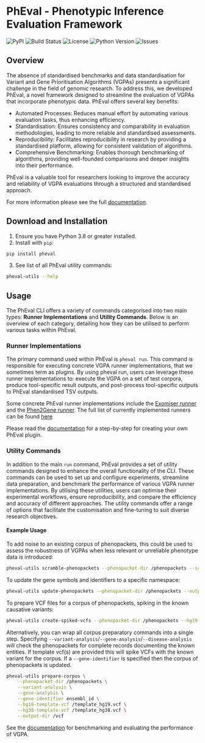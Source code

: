 # PhEval - Phenotypic Inference Evaluation Framework

![PyPI](https://img.shields.io/pypi/v/pheval)
![Build Status](https://img.shields.io/github/actions/workflow/status/monarch-initiative/pheval/pypi-publish.yml?branch=main)
![License](https://img.shields.io/github/license/monarch-initiative/pheval)
![Python Version](https://img.shields.io/badge/python-3.8%2B-blue)
![Issues](https://img.shields.io/github/issues/monarch-initiative/pheval)

## Overview

The absence of standardised benchmarks and data standardisation for Variant and Gene Prioritisation Algorithms (VGPAs) presents a significant challenge in the field of genomic research. To address this, we developed PhEval, a novel framework designed to streamline the evaluation of VGPAs that incorporate phenotypic data. PhEval offers several key benefits:

- Automated Processes: Reduces manual effort by automating various evaluation tasks, thus enhancing efficiency.
- Standardisation: Ensures consistency and comparability in evaluation methodologies, leading to more reliable and standardised assessments.
- Reproducibility: Facilitates reproducibility in research by providing a standardised platform, allowing for consistent validation of algorithms.
- Comprehensive Benchmarking: Enables thorough benchmarking of algorithms, providing well-founded comparisons and deeper insights into their performance. 

PhEval is a valuable tool for researchers looking to improve the accuracy and reliability of VGPA evaluations through a structured and standardised approach.

For more information please see the full [documentation](https://monarch-initiative.github.io/pheval/).

## Download and Installation

1. Ensure you have Python 3.8 or greater installed.
2. Install with `pip`:
```bash
pip install pheval
```
3. See list of all PhEval utility commands:
```bash
pheval-utils --help
```

## Usage

The PhEval CLI offers a variety of commands categorised into two main types: **Runner Implementations** and **Utility Commands**. Below is an overview of each category, detailing how they can be utilised to perform various tasks within PhEval.

### Runner Implementations

The primary command used within PhEval is `pheval run`. This command is responsible for executing concrete VGPA runner implementations, that we sometimes term as plugins. By using pheval run, users can leverage these runner implementations to: execute the VGPA on a set of test corpora, produce tool-specific result outputs, and post-process tool-specific outputs to PhEval standardised TSV outputs.

Some concrete PhEval runner implementations include the [Exomiser runner](https://github.com/monarch-initiative/pheval.exomiser) and the [Phen2Gene runner](https://github.com/monarch-initiative/pheval.phen2gene). The full list of currently implemented runners can be found [here](https://monarch-initiative.github.io/pheval/plugins/)

Please read the [documentation](https://monarch-initiative.github.io/pheval/developing_a_pheval_plugin/) for a step-by-step for creating your own PhEval plugin. 

### Utility Commands

In addition to the main `run` command, PhEval provides a set of utility commands designed to enhance the overall functionality of the CLI. These commands can be used to set up and configure experiments, streamline data preparation, and benchmark the performance of various VGPA runner implementations. By utilising these utilities, users can optimise their experimental workflows, ensure reproducibility, and compare the efficiency and accuracy of different approaches. The utility commands offer a range of options that facilitate the customisation and fine-tuning to suit diverse research objectives.

#### Example Usage

To add noise to an existing corpus of phenopackets, this could be used to assess the robustness of VGPAs when less relevant or unreliable phenotype data is introduced:
```bash
pheval-utils scramble-phenopackets --phenopacket-dir /phenopackets --scramble-factor 0.5 --output-dir /scrambled_phenopackets_0.5
```

To update the gene symbols and identifiers to a specific namespace:
```bash
pheval-utils update-phenopackets --phenopacket-dir /phenopackets --output-dir /updated_phenopackets --gene-identifier ensembl_id
```

To prepare VCF files for a corpus of phenopackets, spiking in the known causative variants:
```bash
pheval-utils create-spiked-vcfs --phenopacket-dir /phenopackets --hg19-template-vcf /template_hg19.vcf --hg38-template-vcf /template_hg38.vcf --output-dir /vcf
```

Alternatively, you can wrap all corpus preparatory commands into a single step. Specifying `--variant-analysis`/`--gene-analysis`/`--disease-analysis` will check the phenopackets for complete records documenting the known entities. If template vcf(s) are provided this will spike VCFs with the known variant for the corpus. If a `--gene-identifier` is specified then the corpus of phenopackets is updated.
```bash
pheval-utils prepare-corpus \
    --phenopacket-dir /phenopackets \
    --variant-analysis \
    --gene-analysis \
    --gene-identifier ensembl_id \
    --hg19-template-vcf /template_hg19.vcf \
    --hg38-template-vcf /template_hg38.vcf \
    --output-dir /vcf
```

See the [documentation](https://monarch-initiative.github.io/pheval/executing_a_benchmark/) for benchmarking and evaluating the performance of VGPA.

